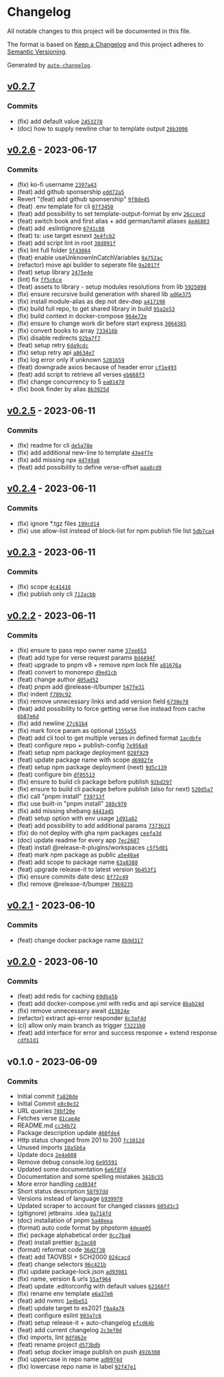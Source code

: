 # Changelog

All notable changes to this project will be documented in this file.

The format is based on [Keep a Changelog](https://keepachangelog.com/en/1.0.0/)
and this project adheres to [Semantic Versioning](https://semver.org/spec/v2.0.0.html).

Generated by [`auto-changelog`](https://github.com/CookPete/auto-changelog).

## [v0.2.7](https://github.com/tokyodrift1993/YouVersion/compare/v0.2.6...v0.2.7)

### Commits

- (fix) add default value [`2453270`](https://github.com/tokyodrift1993/YouVersion/commit/2453270eb72848ebdb5dba97d0f8f9038ac6d165)
- (doc) how to supply newline char to template output [`26b3096`](https://github.com/tokyodrift1993/YouVersion/commit/26b3096367e4db8e6b3f920ed9144547b5c77a2c)

## [v0.2.6](https://github.com/tokyodrift1993/YouVersion/compare/v0.2.5...v0.2.6) - 2023-06-17

### Commits

- (fix) ko-fi username [`2397a43`](https://github.com/tokyodrift1993/YouVersion/commit/2397a43aef9acbe57ff3d5920f96e68fb8e3ec08)
- (feat) add github sponsership [`edd72a5`](https://github.com/tokyodrift1993/YouVersion/commit/edd72a5e70d408e39000a48977f3b417a7e7ea72)
- Revert "(feat) add github sponsership" [`9f8de45`](https://github.com/tokyodrift1993/YouVersion/commit/9f8de45b56fd6977b48e198b5f10938faa114724)
- (feat) .env template for cli [`07f3450`](https://github.com/tokyodrift1993/YouVersion/commit/07f345097f1cecd1e75cac1466a6055ebb775ed9)
- (feat) add possibility to set template-output-format by env [`26ccecd`](https://github.com/tokyodrift1993/YouVersion/commit/26ccecd487a3a0741be5489343f424c10789f824)
- (feat) switch book and first alias + add german/tamil aliases [`4e46803`](https://github.com/tokyodrift1993/YouVersion/commit/4e46803b4a5b8ac01e418a2973660aeec1e0c571)
- (feat) add .eslintignore [`6741c88`](https://github.com/tokyodrift1993/YouVersion/commit/6741c8823c6f332014386516f7b4f01c803ec0ff)
- (feat) ts: use target esnext [`3e4fcb2`](https://github.com/tokyodrift1993/YouVersion/commit/3e4fcb2fa9f19cdd6ad6f37056e528ebca44c91a)
- (feat) add script lint in root [`38d891f`](https://github.com/tokyodrift1993/YouVersion/commit/38d891f7b993d3b6036ede857f408fddb1636b46)
- (fix) lint full folder [`5f43064`](https://github.com/tokyodrift1993/YouVersion/commit/5f43064b0b6207ca1b16245c03e86dba13daf2a5)
- (feat) enable useUnknownInCatchVariables [`9a752ac`](https://github.com/tokyodrift1993/YouVersion/commit/9a752acdcd2b88a7fbdca338c088f1488a97d064)
- (refactor) move api builder to seperate file [`9a2017f`](https://github.com/tokyodrift1993/YouVersion/commit/9a2017fa8b51e934e0aed41b55e54eff2d0ea938)
- (feat) setup library [`2475e4e`](https://github.com/tokyodrift1993/YouVersion/commit/2475e4ef0036adbede880e54ef46b0dd5bbdda91)
- (lint) fix [`ff5c6ce`](https://github.com/tokyodrift1993/YouVersion/commit/ff5c6cee2736be0bdf44e8700cc5de9aca5417d6)
- (feat) assets to library - setup modules resolutions from lib [`5925098`](https://github.com/tokyodrift1993/YouVersion/commit/5925098f2bd83cd3f3ab6d1f5e031bceb7fe4e0a)
- (fix) ensure recursive build generation with shared lib [`ad6e375`](https://github.com/tokyodrift1993/YouVersion/commit/ad6e375b55641ece521236d5caaef059d705a25b)
- (fix) install module-alias as dep not dev-dep [`a417198`](https://github.com/tokyodrift1993/YouVersion/commit/a417198b0c52d2d132000401cd3c8bd2ad72b91e)
- (fix) build full repo, to get shared library in build [`95a2e53`](https://github.com/tokyodrift1993/YouVersion/commit/95a2e53f928f8219ba3432e2e0ba8d7fd24bd1fb)
- (fix) build context in docker-compose [`964e72e`](https://github.com/tokyodrift1993/YouVersion/commit/964e72e1cee8541ab37353707785304eb7c30088)
- (fix) ensure to change work dir before start express [`3064385`](https://github.com/tokyodrift1993/YouVersion/commit/3064385ae5860b6a026eff65f81ed685a43bcfd4)
- (fix) convert books to array [`733416b`](https://github.com/tokyodrift1993/YouVersion/commit/733416bbb23055f39dad48cb88c3fee2b3b520ed)
- (fix) disable redirects [`92ba7f7`](https://github.com/tokyodrift1993/YouVersion/commit/92ba7f7784bca2fe25c547acf96e2277b19893d2)
- (feat) setup retry [`6da9cdc`](https://github.com/tokyodrift1993/YouVersion/commit/6da9cdc6d7edad5382e0583e7853d60996d29dc1)
- (fix) setup retry api [`a8634e7`](https://github.com/tokyodrift1993/YouVersion/commit/a8634e75fd110274dda0b1fa78aad5ceb72e06ac)
- (fix) log error only if unknown [`5201659`](https://github.com/tokyodrift1993/YouVersion/commit/5201659518dbcba478851cf20336c57a5716773e)
- (feat) downgrade axios because of header error [`cf1e493`](https://github.com/tokyodrift1993/YouVersion/commit/cf1e493804d4a5772da2ec79ed6778ae6783743f)
- (feat) add script to retrieve all verses [`eb668f3`](https://github.com/tokyodrift1993/YouVersion/commit/eb668f3793e027046085c8c9e25fc4f7e00c17c2)
- (fix) change concurrency to 5 [`ea01470`](https://github.com/tokyodrift1993/YouVersion/commit/ea01470fd174544d8a294862962dbb7d435fc355)
- (fix) book finder by alias [`8b3925d`](https://github.com/tokyodrift1993/YouVersion/commit/8b3925db21d6544ed56608a9981ca65035d73b68)

## [v0.2.5](https://github.com/tokyodrift1993/YouVersion/compare/v0.2.4...v0.2.5) - 2023-06-11

### Commits

- (fix) readme for cli [`de5a78e`](https://github.com/tokyodrift1993/YouVersion/commit/de5a78ee12b50a8e255647801dd8c342b1d5e6e0)
- (fix) add additional new-line to template [`43e4f7e`](https://github.com/tokyodrift1993/YouVersion/commit/43e4f7e2e7cd54e52e1c00c89f75382e583a6691)
- (fix) add missing npx [`4d749a6`](https://github.com/tokyodrift1993/YouVersion/commit/4d749a69ef757c6511627e90dc87fefb59ef1c27)
- (feat) add possibility to define verse-offset [`aaa8cd9`](https://github.com/tokyodrift1993/YouVersion/commit/aaa8cd9238cc9c7e71b08e83688d27c6e2d57cbf)

## [v0.2.4](https://github.com/tokyodrift1993/YouVersion/compare/v0.2.3...v0.2.4) - 2023-06-11

### Commits

- (fix) ignore *.tgz files [`199cd14`](https://github.com/tokyodrift1993/YouVersion/commit/199cd143ea2ee6c86b6ce2679b2f0eb5cc6e3306)
- (fix) use allow-list instead of block-list for npm publish file list [`5db7ca4`](https://github.com/tokyodrift1993/YouVersion/commit/5db7ca4e66951188af353fc82533ef788e6a14dd)

## [v0.2.3](https://github.com/tokyodrift1993/YouVersion/compare/v0.2.2...v0.2.3) - 2023-06-11

### Commits

- (fix) scope [`4c41418`](https://github.com/tokyodrift1993/YouVersion/commit/4c41418ffde20b9de66a1f89318e2bf38c050219)
- (fix) publish only cli [`712acbb`](https://github.com/tokyodrift1993/YouVersion/commit/712acbb6ca18ce9ffd46c0190799a5e203f9ac50)

## [v0.2.2](https://github.com/tokyodrift1993/YouVersion/compare/v0.2.1...v0.2.2) - 2023-06-11

### Commits

- (fix) ensure to pass repo owner name [`37ee653`](https://github.com/tokyodrift1993/YouVersion/commit/37ee6537408c50f42bd26ce886833812ff5df27c)
- (feat) add type for verse request params [`8d4494f`](https://github.com/tokyodrift1993/YouVersion/commit/8d4494fabffb34ee9983030848835237f8ff537b)
- (feat) upgrade to pnpm v8 + remove npm lock file [`a81676a`](https://github.com/tokyodrift1993/YouVersion/commit/a81676a3f708e111e0c15fe262df0c584c350de8)
- (feat) convert to monorepo [`d9ed1cb`](https://github.com/tokyodrift1993/YouVersion/commit/d9ed1cbe5ff367729411432caafb456aa54fc4af)
- (feat) change author [`405ad52`](https://github.com/tokyodrift1993/YouVersion/commit/405ad52e1c444df1479c696aa25bbe18a5124106)
- (feat) pnpm add @release-it/bumper [`547fe31`](https://github.com/tokyodrift1993/YouVersion/commit/547fe31cfaba5ae7be181228f5aae842dd6c3dda)
- (fix) indent [`f789c92`](https://github.com/tokyodrift1993/YouVersion/commit/f789c9274c1345e0a2f05158121f8ed5cf995ec2)
- (fix) remove unnecessary links and add version field [`6730e78`](https://github.com/tokyodrift1993/YouVersion/commit/6730e78ae16e24d89e29cf94e9ce104810c392d9)
- (feat) add possibility to force getting verse live instead from cache [`6b87e6d`](https://github.com/tokyodrift1993/YouVersion/commit/6b87e6dd15a9c3e53c84369d25a864a1962fec09)
- (fix) add newline [`27c61b4`](https://github.com/tokyodrift1993/YouVersion/commit/27c61b49a66c1c36841c5e8ef64000c6111c4ce1)
- (fix) mark force param as optional [`1355a55`](https://github.com/tokyodrift1993/YouVersion/commit/1355a551019129660791a778b06eafc05a7d1967)
- (feat) add cli tool to get multiple verses in defined format [`1acdbfe`](https://github.com/tokyodrift1993/YouVersion/commit/1acdbfef4b717ed9173f24f0926347ee19bd95d2)
- (feat) configure repo + publish-config [`7e956a9`](https://github.com/tokyodrift1993/YouVersion/commit/7e956a91251d0c75369b0c8ac79f951cf9cffa05)
- (feat) setup npm package deployment [`028f929`](https://github.com/tokyodrift1993/YouVersion/commit/028f92938cac973b8745e53a9db6a679171f3d81)
- (feat) update package name with scope [`d6982fe`](https://github.com/tokyodrift1993/YouVersion/commit/d6982feb7ee242f5810018f6344408b8394a0406)
- (feat) setup npm package deployment (next) [`9d5c139`](https://github.com/tokyodrift1993/YouVersion/commit/9d5c139883b91e28a411cf6bd5b75c145c9099b5)
- (feat) configure bin [`df05513`](https://github.com/tokyodrift1993/YouVersion/commit/df055132ad07265a7378712e707e65fd39adeab7)
- (fix) ensure to build cli package before publish [`92bd297`](https://github.com/tokyodrift1993/YouVersion/commit/92bd297e0591d399b48249b939e36e9cd5e8b93d)
- (fix) ensure to build cli package before publish (also for next) [`520d5a7`](https://github.com/tokyodrift1993/YouVersion/commit/520d5a712fa47db3c7255345774bc3fb4c08c316)
- (fix) call "pnpm install" [`f39713f`](https://github.com/tokyodrift1993/YouVersion/commit/f39713f5cd63fd8ce083e3f45f3bd1f686452565)
- (fix) use built-in "pnpm install" [`388c970`](https://github.com/tokyodrift1993/YouVersion/commit/388c970d4d771ac6f9fcd08032e9963906517f72)
- (fix) add missing shebang [`4441a45`](https://github.com/tokyodrift1993/YouVersion/commit/4441a452dc415a43034a11ed5c3076da3ff07ebb)
- (feat) setup option with env usage [`1d91a82`](https://github.com/tokyodrift1993/YouVersion/commit/1d91a82894473961ac78c75c7c6b1b068c66cff1)
- (feat) add possibility to add additional params [`7373b23`](https://github.com/tokyodrift1993/YouVersion/commit/7373b23f7857233fb9e21a4e61726bd6b88184c2)
- (fix) do not deploy with gha npm packages [`ceefa3d`](https://github.com/tokyodrift1993/YouVersion/commit/ceefa3d136558b8d5e347be36898703ecd4949f1)
- (doc) update readme for every app [`7ec2687`](https://github.com/tokyodrift1993/YouVersion/commit/7ec2687e4504cc0e0d8a84b449f0b0ae0bfa7a61)
- (feat) install @release-it-plugins/workspaces [`c5f5d01`](https://github.com/tokyodrift1993/YouVersion/commit/c5f5d01076d166bc3a930fecc791300bc8adcf70)
- (feat) mark npm package as public [`a5e40a4`](https://github.com/tokyodrift1993/YouVersion/commit/a5e40a4ff19b087f8868257704e729fd8fdb70b1)
- (feat) add scope to package name [`63a8388`](https://github.com/tokyodrift1993/YouVersion/commit/63a8388a125f59c0660a15b1a3fab50e864949a5)
- (feat) upgrade release-it to latest version [`9b453f1`](https://github.com/tokyodrift1993/YouVersion/commit/9b453f155bf618d104f124850c602c24b51a752b)
- (fix) ensure commits date desc [`8f72c49`](https://github.com/tokyodrift1993/YouVersion/commit/8f72c493994b49bd71b982bd9a895097fb7584a2)
- (fix) remove @release-it/bumper [`79b9235`](https://github.com/tokyodrift1993/YouVersion/commit/79b9235a1b445c3fe344855bb946addf5419cb19)

## [v0.2.1](https://github.com/tokyodrift1993/YouVersion/compare/v0.2.0...v0.2.1) - 2023-06-10

### Commits

- (feat) change docker package name [`8b9d317`](https://github.com/tokyodrift1993/YouVersion/commit/8b9d3178273f6e1922b1dd6d816515c7a910fad2)

## [v0.2.0](https://github.com/tokyodrift1993/YouVersion/compare/v0.1.0...v0.2.0) - 2023-06-10

### Commits

- (feat) add redis for caching [`69dba5b`](https://github.com/tokyodrift1993/YouVersion/commit/69dba5bcc4112efaae95236c29600f4236cf97c8)
- (feat) add docker-compose.yml with redis and api service [`8bab24d`](https://github.com/tokyodrift1993/YouVersion/commit/8bab24d9d86580d1261aa4fd94999fadcb2960e7)
- (fix) remove unnecessary await [`d13024e`](https://github.com/tokyodrift1993/YouVersion/commit/d13024e837bd174c63b421df4ec59aa7b9ed5a02)
- (refactor) extract api-error responder [`8c3af4d`](https://github.com/tokyodrift1993/YouVersion/commit/8c3af4d7bcdf1834033e24a1073648649a5d9a64)
- (ci) allow only main branch as trigger [`f3221b0`](https://github.com/tokyodrift1993/YouVersion/commit/f3221b0dc4c299c0f6ba136219f2e9902150bf5c)
- (feat) add interface for error and success response + extend response [`cdfb1d1`](https://github.com/tokyodrift1993/YouVersion/commit/cdfb1d1676014b29b1e4f0669cafada84e51624b)

## v0.1.0 - 2023-06-09

### Commits

- Initial commit [`fa820de`](https://github.com/tokyodrift1993/YouVersion/commit/fa820debea5518a5dadf9ab603f33c433b68d81a)
- Initial Commit [`e8c0e32`](https://github.com/tokyodrift1993/YouVersion/commit/e8c0e32135f7dcdcd441e1a9e20f5bf26afcf621)
- URL queries [`78bf20e`](https://github.com/tokyodrift1993/YouVersion/commit/78bf20ee0ecd8470ba46b3b6a3eaca6140c0edc0)
- Fetches verse [`81cae4e`](https://github.com/tokyodrift1993/YouVersion/commit/81cae4e90c6448138880515d5c0836bc49c6594f)
- README.md [`cc34b72`](https://github.com/tokyodrift1993/YouVersion/commit/cc34b727ce56d2087654eb976e4cb489762ba6a8)
- Package description update [`460fde4`](https://github.com/tokyodrift1993/YouVersion/commit/460fde4e37a3a0a2beb908d1aa5cd2ef4f4d6903)
- Http status changed from 201 to 200 [`fc1012d`](https://github.com/tokyodrift1993/YouVersion/commit/fc1012dc721d081e02fe308ddf5a85deb1b83df3)
- Unused imports [`10a5b6a`](https://github.com/tokyodrift1993/YouVersion/commit/10a5b6a672927b3052c9b99d5e867fd743ab3ad3)
- Update docs [`2e4a608`](https://github.com/tokyodrift1993/YouVersion/commit/2e4a6080d5c03e2eab0e217e88c8d0bd81535273)
- Remove debug console.log [`6e95591`](https://github.com/tokyodrift1993/YouVersion/commit/6e95591e17b5ccb5608e4e66ba62b0524512ac47)
- Updated some documentation [`6e6f8f4`](https://github.com/tokyodrift1993/YouVersion/commit/6e6f8f4df8815200e4f4d6085d54cfe154414974)
- Documentation and some spelling mistakes [`3428c55`](https://github.com/tokyodrift1993/YouVersion/commit/3428c55e15642afbf47db4e8a11aad77f9ea6952)
- More error handling [`ced034f`](https://github.com/tokyodrift1993/YouVersion/commit/ced034fd23f829c2315d13350c5f08a0d5b79b1c)
- Short status description [`58f97dd`](https://github.com/tokyodrift1993/YouVersion/commit/58f97dde98e79b5fe91694f842b1518b6387120c)
- Versions instead of language [`b939970`](https://github.com/tokyodrift1993/YouVersion/commit/b939970cff704d27ebb703bf6b6cb5b826224bb1)
- Updated scraper to account for changed classes [`605d3c3`](https://github.com/tokyodrift1993/YouVersion/commit/605d3c39a8f3d5afd8d222177f1b0a47ac71fdc9)
- (gitignore) jetbrains .idea [`9a714fd`](https://github.com/tokyodrift1993/YouVersion/commit/9a714fd0cc274d639b11be4d7ee650e2288b1613)
- (doc) installation of pnpm [`5a48eea`](https://github.com/tokyodrift1993/YouVersion/commit/5a48eea29172e295bc4cd85bc31e37fcd74c4acd)
- (format) auto code format by phpstorm [`4deae05`](https://github.com/tokyodrift1993/YouVersion/commit/4deae05d00da88fcd7c8b24142f9d24d9b3fc1e6)
- (fix) package alphabetical order [`0cc7ba4`](https://github.com/tokyodrift1993/YouVersion/commit/0cc7ba4e4e045945d11ee620121ca5ad9cd16e62)
- (feat) install prettier [`8c2ac68`](https://github.com/tokyodrift1993/YouVersion/commit/8c2ac682819393a37652c0f7c739ed5d3f9aa391)
- (format) reformat code [`36d2f38`](https://github.com/tokyodrift1993/YouVersion/commit/36d2f385293dc7664f9ec2804fbea0f0e4d2b164)
- (feat) add TAOVBSI + SCH2000 [`024cacd`](https://github.com/tokyodrift1993/YouVersion/commit/024cacd57411bd8dbe825d0cb6476696eee4dfc0)
- (feat) change selectors [`96c421b`](https://github.com/tokyodrift1993/YouVersion/commit/96c421b964b1346617ecca7d265afae9f37d648c)
- (fix) update package-lock.json [`ad93981`](https://github.com/tokyodrift1993/YouVersion/commit/ad939817ebb12731c09e98d1af048408b70e3936)
- (fix) name, version & urls [`55af964`](https://github.com/tokyodrift1993/YouVersion/commit/55af964f18b68893958669fdc18e00d6c73b390c)
- (feat) update .editorconfig with default values [`62166ff`](https://github.com/tokyodrift1993/YouVersion/commit/62166ffb96d2a73cee513e4a9249be336d71435c)
- (fix) rename env template [`e6a37e6`](https://github.com/tokyodrift1993/YouVersion/commit/e6a37e64bbbb6912659b6a199b8c6ba8905c5901)
- (feat) add nvmrc [`1e4be51`](https://github.com/tokyodrift1993/YouVersion/commit/1e4be517385bea4f4baeb792fba5b7ac70060daf)
- (feat) update target to es2021 [`f0a4a76`](https://github.com/tokyodrift1993/YouVersion/commit/f0a4a7676f5b74bf542e955fb73af4abce41e42a)
- (feat) configure eslint [`903a7c6`](https://github.com/tokyodrift1993/YouVersion/commit/903a7c6836550a8700475af4da305ed3feb58ec7)
- (feat) setup release-it + auto-changelog [`efcd64b`](https://github.com/tokyodrift1993/YouVersion/commit/efcd64b3bb4217c2f8f2c1494ba1910766db59ab)
- (feat) add current changelog [`2c3ef0d`](https://github.com/tokyodrift1993/YouVersion/commit/2c3ef0d3d99b2a677986b3d1f45f0709bb1977fa)
- (fix) imports, lint [`0df862e`](https://github.com/tokyodrift1993/YouVersion/commit/0df862e4c5fa9206de9087fdb1f22d0e563c965a)
- (feat) rename project [`d573bdb`](https://github.com/tokyodrift1993/YouVersion/commit/d573bdb7f32de23cff6cce6708b6fcb28c32a7f8)
- (feat) setup docker image publish on push [`4926308`](https://github.com/tokyodrift1993/YouVersion/commit/492630883e6333f1d81bc882c5de7b938425b196)
- (fix) uppercase in repo name [`ad0974d`](https://github.com/tokyodrift1993/YouVersion/commit/ad0974defe9d0c636356deab28b21dd4f368b1de)
- (fix) lowercase repo name in label [`92f47e1`](https://github.com/tokyodrift1993/YouVersion/commit/92f47e19741f8ba15cfc4a752241802eda62efe2)
